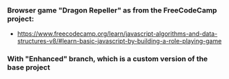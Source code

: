### Browser game "Dragon Repeller" as from the FreeCodeCamp project: 
- https://www.freecodecamp.org/learn/javascript-algorithms-and-data-structures-v8/#learn-basic-javascript-by-building-a-role-playing-game

### With "Enhanced" branch, which is a custom version of the base project
